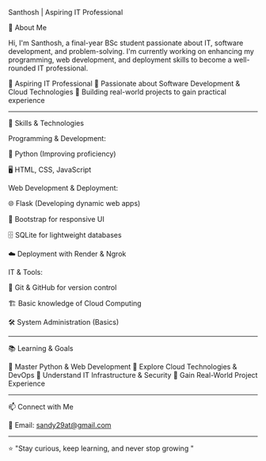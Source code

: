 Santhosh | Aspiring IT Professional


👋 About Me

Hi, I'm Santhosh, a final-year BSc student passionate about IT, software development, and problem-solving. I'm currently working on enhancing my programming, web development, and deployment skills to become a well-rounded IT professional.

🔹 Aspiring IT Professional
🔹 Passionate about Software Development & Cloud Technologies
🔹 Building real-world projects to gain practical experience


---

🚀 Skills & Technologies

Programming & Development:

🐍 Python (Improving proficiency)

🖥️ HTML, CSS, JavaScript


Web Development & Deployment:

🌐 Flask (Developing dynamic web apps)

🎨 Bootstrap for responsive UI

🗄️ SQLite for lightweight databases

☁️ Deployment with Render & Ngrok


IT & Tools:

🔄 Git & GitHub for version control

🏗️ Basic knowledge of Cloud Computing

🛠️ System Administration (Basics)



---

📚 Learning & Goals

🔸 Master Python & Web Development
🔸 Explore Cloud Technologies & DevOps
🔸 Understand IT Infrastructure & Security
🔸 Gain Real-World Project Experience


---

📫 Connect with Me

📩 Email: sandy29at@gmail.com


---

⭐ "Stay curious, keep learning, and never stop growing "
